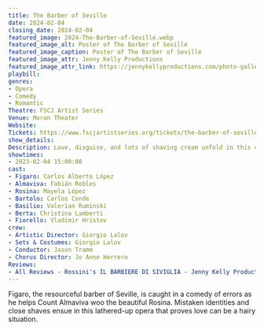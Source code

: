 ```yaml
---
title: The Barber of Seville
date: 2024-02-04
closing_date: 2024-02-04
featured_image: 2024-The-Barber-of-Seville.webp
featured_image_alt: Poster of The Barber of Seville
featured_image_caption: Poster of The Barber of Seville
featured_image_attr: Jenny Kelly Productions
featured_image_attr_link: https://jennykellyproductions.com/photo-gallery-barber
playbill:
genres: 
- Opera
- Comedy
- Romantic
Theatre: FSCJ Artist Series
Venue: Moran Theater
Website: 
Tickets: https://www.fscjartistseries.org/tickets/the-barber-of-seville
show_details: 
Description: Love, disguise, and lots of shaving cream unfold in this classic opera farce.
showtimes:
- 2023-02-04 15:00:00
cast:
- Figaro: Carlos Alberto López
- Almaviva: Fabián Robles
- Rosina: Mayela López
- Bartolo: Carlos Conde
- Basilio: Valerian Ruminski
- Berta: Christina Lamberti
- Fiorello: Vladimir Hristov
crew:
- Artistic Director: Giorgio Lalov
- Sets & Costumes: Giorgio Lalov
- Conductor: Jason Tramm
- Chorus Director: Jo Anne Herrero
Reviews: 
- All Reviews - Rossini's IL BARBIERE DI SIVIGLIA - Jenny Kelly Productions: https://jennykellyproductions.com/all-reviews-barber
---
```

Figaro, the resourceful barber of Seville, is caught in a comedy of errors as he helps Count Almaviva woo the beautiful Rosina. Mistaken identities and close shaves ensue in this lathered-up opera that proves love can be a hairy situation.